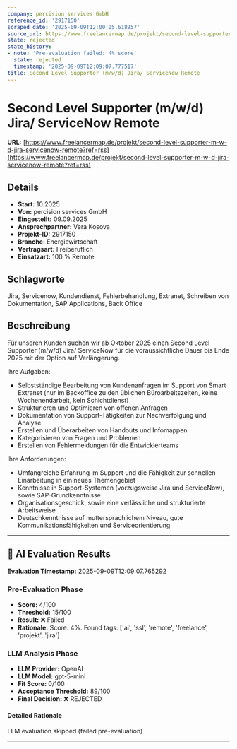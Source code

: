 ```yaml
---
company: percision services GmbH
reference_id: '2917150'
scraped_date: '2025-09-09T12:00:05.618957'
source_url: https://www.freelancermap.de/projekt/second-level-supporter-m-w-d-jira-servicenow-remote?ref=rss
state: rejected
state_history:
- note: 'Pre-evaluation failed: 4% score'
  state: rejected
  timestamp: '2025-09-09T12:09:07.777517'
title: Second Level Supporter (m/w/d) Jira/ ServiceNow Remote
---
```



# Second Level Supporter (m/w/d) Jira/ ServiceNow Remote
**URL:** [https://www.freelancermap.de/projekt/second-level-supporter-m-w-d-jira-servicenow-remote?ref=rss](https://www.freelancermap.de/projekt/second-level-supporter-m-w-d-jira-servicenow-remote?ref=rss)
## Details
- **Start:** 10.2025
- **Von:** percision services GmbH
- **Eingestellt:** 09.09.2025
- **Ansprechpartner:** Vera Kosova
- **Projekt-ID:** 2917150
- **Branche:** Energiewirtschaft
- **Vertragsart:** Freiberuflich
- **Einsatzart:** 100
                                                % Remote

## Schlagworte
Jira, Servicenow, Kundendienst, Fehlerbehandlung, Extranet, Schreiben von Dokumentation, SAP Applications, Back Office

## Beschreibung
Für unseren Kunden suchen wir ab Oktober 2025 einen Second Level Supporter (m/w/d) Jira/ ServiceNow für die voraussichtliche Dauer bis Ende 2025 mit der Option auf Verlängerung.

Ihre Aufgaben:

- Selbstständige Bearbeitung von Kundenanfragen im Support von Smart Extranet (nur im Backoffice zu den üblichen Büroarbeitszeiten, keine Wochenendarbeit, kein Schichtdienst)
- Strukturieren und Optimieren von offenen Anfragen
- Dokumentation von Support-Tätigkeiten zur Nachverfolgung und Analyse
- Erstellen und Überarbeiten von Handouts und Infomappen
- Kategorisieren von Fragen und Problemen
- Erstellen von Fehlermeldungen für die Entwicklerteams

Ihre Anforderungen:

- Umfangreiche Erfahrung im Support und die Fähigkeit zur schnellen Einarbeitung in ein neues Themengebiet
- Kenntnisse in Support-Systemen (vorzugsweise Jira und ServiceNow), sowie SAP-Grundkenntnisse
- Organisationsgeschick, sowie eine verlässliche und strukturierte Arbeitsweise
- Deutschkenntnisse auf muttersprachlichem Niveau, gute Kommunikationsfähigkeiten und Serviceorientierung

---

## 🤖 AI Evaluation Results

**Evaluation Timestamp:** 2025-09-09T12:09:07.765292

### Pre-Evaluation Phase
- **Score:** 4/100
- **Threshold:** 15/100
- **Result:** ❌ Failed
- **Rationale:** Score: 4%. Found tags: ['ai', 'ssl', 'remote', 'freelance', 'projekt', 'jira']

### LLM Analysis Phase
- **LLM Provider:** OpenAI
- **LLM Model:** gpt-5-mini
- **Fit Score:** 0/100
- **Acceptance Threshold:** 89/100
- **Final Decision:** ❌ REJECTED

#### Detailed Rationale
LLM evaluation skipped (failed pre-evaluation)

---

